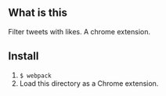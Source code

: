 ## What is this
Filter tweets with likes. A chrome extension.
## Install
1. `$ webpack`
2. Load this directory as a Chrome extension.
